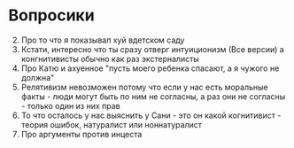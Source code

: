 # Вопросики

2. Про то что я показывал хуй  вдетском саду
3. Кстати, интересно что ты сразу отверг интуиционизм (Все версии) а конгнитивисты обычно как раз экстерналисты
4. Про Катю и ахуенное "пусть моего ребенка спасают, а я чужого не должна"
5. Релятивизм невозможен потому что если у нас есть моральные факты - люди могут быть по ним не согласны, а раз они не согласны - только один из них прав
6. То что осталось у нас выяснить у Сани - это он какой когнитивист - теория ошибок, натуралист или ноннатуралист
7. Про аргументы против инцеста